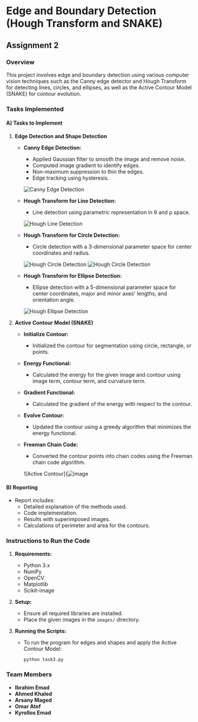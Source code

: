 # Edge and Boundary Detection (Hough Transform and SNAKE)

## Assignment 2


### Overview
This project involves edge and boundary detection using various computer vision techniques such as the Canny edge detector and Hough Transform for detecting lines, circles, and ellipses, as well as the Active Contour Model (SNAKE) for contour evolution.

### Tasks Implemented

#### A) Tasks to Implement

1. **Edge Detection and Shape Detection**
    - **Canny Edge Detection:**
        - Applied Gaussian filter to smooth the image and remove noise.
        - Computed image gradient to identify edges.
        - Non-maximum suppression to thin the edges.
        - Edge tracking using hysteresis.
        
      ![Canny Edge Detection](![image](assets/output/active-contour.jpg))
      

      
    - **Hough Transform for Line Detection:**
        - Line detection using parametric representation in θ and ρ space.
        
      ![Hough Line Detection]([https://i.imgur.com/XtNH9Hp.png](https://github.com/IbrahimEmad11/CompVision_Task2/blob/main/assets/output/hough-line.jpg))
      
    - **Hough Transform for Circle Detection:**
        - Circle detection with a 3-dimensional parameter space for center coordinates and radius.
        
      ![Hough Circle Detection]([https://i.imgur.com/6G6aeAs.png](https://github.com/IbrahimEmad11/CompVision_Task2/blob/main/assets/output/hough-circle1.jpg))
      ![Hough Circle Detection]([https://i.imgur.com/X7BpmQN.png](https://github.com/IbrahimEmad11/CompVision_Task2/blob/main/assets/output/hough-circle2.jpg))
      
    - **Hough Transform for Ellipse Detection:**
        - Ellipse detection with a 5-dimensional parameter space for center coordinates, major and minor axes' lengths, and orientation angle.
        
      ![Hough Ellipse Detection]([https://i.imgur.com/LKlhMx0.png](https://github.com/IbrahimEmad11/CompVision_Task2/blob/main/assets/output/hough-elipse.png))

2. **Active Contour Model (SNAKE)**
    - **Initialize Contour:**
        - Initialized the contour for segmentation using circle, rectangle, or points.
    - **Energy Functional:**
        - Calculated the energy for the given image and contour using image term, contour term, and curvature term.
    - **Gradient Functional:**
        - Calculated the gradient of the energy with respect to the contour.
    - **Evolve Contour:**
        - Updated the contour using a greedy algorithm that minimizes the energy functional.
    - **Freeman Chain Code:**
        - Converted the contour points into chain codes using the Freeman chain code algorithm.
        
      ![Active Contour](![image]([https://github.com/IbrahimEmad11/CompVision_Task2/assets/output/active-contour.jpg](https://github.com/IbrahimEmad11/CompVision_Task2/blob/main/assets/output/active-contour.jpg))

#### B) Reporting

- Report includes:
    - Detailed explanation of the methods used.
    - Code implementation.
    - Results with superimposed images.
    - Calculations of perimeter and area for the contours.


### Instructions to Run the Code

1. **Requirements:**
    - Python 3.x
    - NumPy
    - OpenCV
    - Matplotlib
    - Scikit-image

2. **Setup:**
    - Ensure all required libraries are installed.
    - Place the given images in the `images/` directory.

3. **Running the Scripts:**
    - To run the program for edges and shapes and apply the Active Contour Model:
      ```bash
      python task3.py
      ```
### Team Members
- **Ibrahim Emad** 
- **Ahmed Khaled**
- **Arsany Maged** 
- **Omar Atef** 
- **Kyrollos Emad** 
